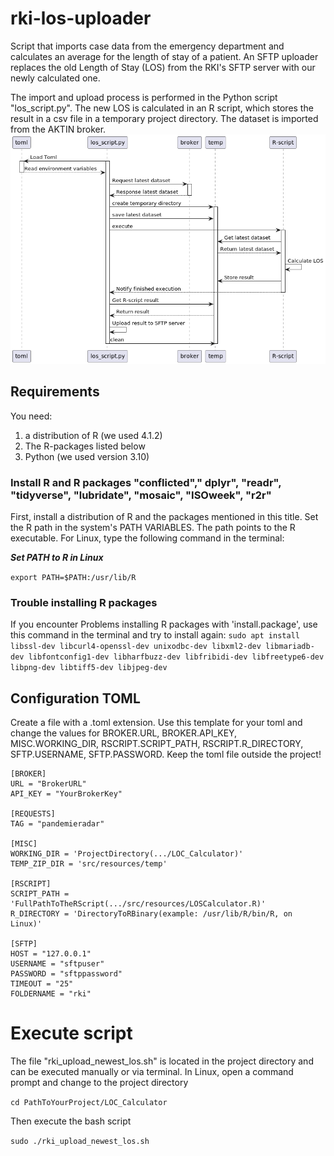 # rki-los-uploader

Script that imports case data from the emergency department and calculates an average for the length of stay of a patient. An SFTP uploader replaces the old Length of Stay (LOS) from the RKI's SFTP server with our newly calculated one.

The import and upload process is performed in the Python script "los_script.py". The new LOS is calculated in an R script, which stores the result in a csv file in a temporary project directory. The dataset is imported from the AKTIN broker.
![activity_diagram240430.png](docs/activity_diagram240430.png)

## Requirements
You need:
1. a distribution of R (we used 4.1.2)
2. The R-packages listed below
3. Python (we used version 3.10) 

### Install R and R packages "conflicted"," dplyr", "readr", "tidyverse", "lubridate", "mosaic", "ISOweek", "r2r"
First, install a distribution of R and the packages mentioned in this title.
Set the R path in the system's PATH VARIABLES. The path points to the R executable. For Linux, type the following command in the terminal: 

***Set PATH to R in Linux*** 

```export PATH=$PATH:/usr/lib/R```

### Trouble installing R packages
If you encounter Problems installing R packages with 'install.package', use this command in the terminal and try to install again:
```sudo apt install libssl-dev libcurl4-openssl-dev unixodbc-dev libxml2-dev libmariadb-dev libfontconfig1-dev libharfbuzz-dev libfribidi-dev libfreetype6-dev libpng-dev libtiff5-dev libjpeg-dev```

## Configuration TOML
Create a file with a .toml extension. Use this template for your toml and change the values for BROKER.URL, BROKER.API_KEY, MISC.WORKING_DIR, RSCRIPT.SCRIPT_PATH, RSCRIPT.R_DIRECTORY, SFTP.USERNAME, SFTP.PASSWORD. Keep the toml file outside the project!

```
[BROKER]
URL = "BrokerURL"
API_KEY = "YourBrokerKey"

[REQUESTS]
TAG = "pandemieradar"

[MISC]
WORKING_DIR = 'ProjectDirectory(.../LOC_Calculator)'
TEMP_ZIP_DIR = 'src/resources/temp'

[RSCRIPT]
SCRIPT_PATH = 'FullPathToTheRScript(.../src/resources/LOSCalculator.R)'
R_DIRECTORY = 'DirectoryToRBinary(example: /usr/lib/R/bin/R, on Linux)'

[SFTP]
HOST = "127.0.0.1"
USERNAME = "sftpuser"
PASSWORD = "sftppassword"
TIMEOUT = "25"
FOLDERNAME = "rki"
```

# Execute script
The file "rki_upload_newest_los.sh" is located in the project directory and can be executed manually or via terminal. In Linux, open a command prompt and change to the project directory

```cd PathToYourProject/LOC_Calculator```

Then execute the bash script

```sudo ./rki_upload_newest_los.sh```


